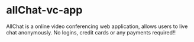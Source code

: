 # allChat-vc-app
AllChat is a online video conferencing web application, allows users to live chat anonymously. No logins, credit cards or any payments required!!
